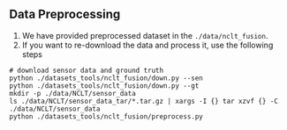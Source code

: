 ## Data Preprocessing

1. We have provided preprocessed dataset in the `./data/nclt_fusion`.
2. If you want to re-download the data and process it, use the following steps

```
# download sensor data and ground truth
python ./datasets_tools/nclt_fusion/down.py --sen
python ./datasets_tools/nclt_fusion/down.py --gt
mkdir -p ./data/NCLT/sensor_data
ls ./data/NCLT/sensor_data_tar/*.tar.gz | xargs -I {} tar xzvf {} -C ./data/NCLT/sensor_data
python ./datasets_tools/nclt_fusion/preprocess.py
```
